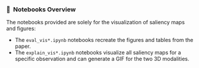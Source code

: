 
### 📒&nbsp;&nbsp;Notebooks Overview

The notebooks provided are solely for the visualization of saliency maps and figures:

- The `eval_vis*.ipynb` notebooks recreate the figures and tables from the paper.
- The `explain_vis*.ipynb` notebooks visualize all saliency maps for a specific observation and can generate a GIF for the two 3D modalities.